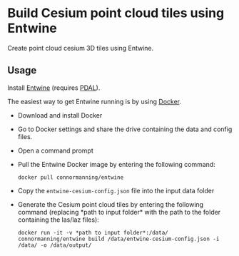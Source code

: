 # Build Cesium point cloud tiles using Entwine

Create point cloud cesium 3D tiles using Entwine.

## Usage

Install [Entwine](https://github.com/connormanning/entwine) (requires [PDAL](https://www.pdal.io/)). 

The easiest way to get Entwine running is by using [Docker](http://docker.com/).

- Download and install Docker
- Go to Docker settings and share the drive containing the data and config files.
- Open a command prompt
- Pull the Entwine Docker image by entering the following command:

    `docker pull connormanning/entwine`

- Copy the `entwine-cesium-config.json` file into the input data folder
- Generate the Cesium point cloud tiles by entering the following command (replacing \*path to input folder\* with the path to the folder containing the las/laz files):

    `docker run -it -v *path to input folder*:/data/ connormanning/entwine build /data/entwine-cesium-config.json -i /data/ -o /data/output/`